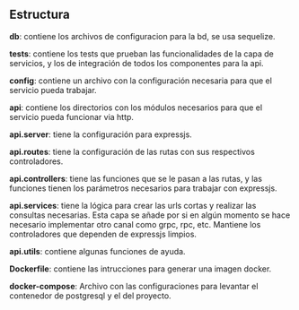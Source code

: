 ## Estructura

**db**: contiene los archivos de configuracion para la bd, se usa sequelize.

**tests**: contiene los tests que prueban las funcionalidades de la capa de servicios, y los de integración de todos los componentes para la api.

**config**: contiene un archivo con la configuración necesaria para que el servicio pueda trabajar.

**api**: contiene los directorios con los módulos necesarios para que el servicio pueda funcionar via http.

**api.server**: tiene la configuración para expressjs.

**api.routes**: tiene la configuración de las rutas con sus respectivos controladores.

**api.controllers**: tiene las funciones que se le pasan a las rutas, y las funciones tienen los parámetros necesarios para trabajar con expressjs.

**api.services**: tiene la lógica para crear las urls cortas y realizar las consultas necesarias. Esta capa se añade por si en algún momento se hace necesario implementar otro canal como grpc, rpc, etc. Mantiene los controladores que dependen de expressjs limpios.

**api.utils**: contiene algunas funciones de ayuda.

**Dockerfile**: contiene las intrucciones para generar una imagen docker.

**docker-compose**: Archivo con las configuraciones para levantar el contenedor de postgresql y el del proyecto.